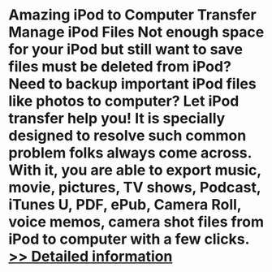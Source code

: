 # Amazing iPod to Computer Transfer<br />Manage iPod Files Not enough space for your iPod but still want to save files must be deleted from iPod? Need to backup important iPod files like photos to computer? Let iPod transfer help you! It is specially designed to resolve such common problem folks always come across. With it, you are able to export music, movie, pictures, TV shows, Podcast, iTunes U, PDF, ePub, Camera Roll, voice memos, camera shot files from iPod to computer with a few clicks.<br />[>> Detailed information](https://secure.shareit.com/shareit/product.html?productid=300859116&affiliateid=200057808)